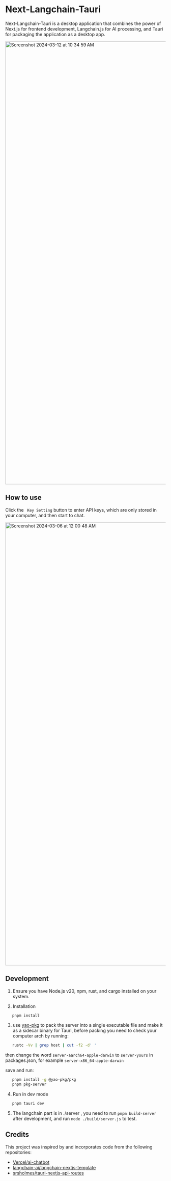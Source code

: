 # Next-Langchain-Tauri

Next-Langchain-Tauri is a desktop application that combines the power of Next.js for frontend development, Langchain.js for AI processing, and Tauri for packaging the application as a desktop app.

<img width="1392" alt="Screenshot 2024-03-12 at 10 34 59 AM" src="https://github.com/etrobot/Next-Langchain-Tauri/assets/3889058/97a7b3e9-653e-4e10-afc2-9b9326a5ee1c">

## How to use

Click the ``` Key Setting``` button to enter API keys, which are only stored in your computer, and then start to chat.

<img width="1392" alt="Screenshot 2024-03-06 at 12 00 48 AM" src="https://github.com/etrobot/Next-Langchain-Tauri/assets/3889058/8bb2b96e-3a57-45f1-a134-7ebfa9cbeffd">

## Development

1. Ensure you have Node.js v20, npm, rust, and cargo installed on your system.

2. Installation
``` bash
   pnpm install
``` 

3. use [yao-pkg](https://github.com/yao-pkg/pkg-binaries) to pack the server into a single executable file and make it as a sidecar binary for Tauri, before packing you need to check your computer arch by running:
``` bash
   rustc -Vv | grep host | cut -f2 -d' '
```
then change the word ```server-aarch64-apple-darwin``` to ```server-yours``` in packages.json, for example ```server-x86_64-apple-darwin```

save and run:
``` bash
   pnpm install -g @yao-pkg/pkg
   pnpm pkg-server
```

4. Run in dev mode
``` bash
   pnpm tauri dev
```

5. The langchain part is in ./server , you need to run ```pnpm build-server``` after development, and run ```node ./build/server.js``` to test.

## Credits

This project was inspired by and incorporates code from the following repositories:

- [Vercel/ai-chatbot](https://github.com/vercel/ai-chatbot)
- [langchain-ai/langchain-nextjs-template](https://github.com/langchain-ai/langchain-nextjs-template)
- [srsholmes/tauri-nextjs-api-routes](https://github.com/srsholmes/tauri-nextjs-api-routes)

